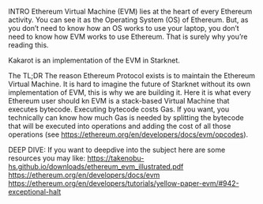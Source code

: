 
INTRO
Ethereum Virtual Machine (EVM) lies at the heart of every Ethereum activity.
You can see it as the Operating System (OS) of Ethereum. But, as you don’t need to know how an OS works to use your laptop, you don’t need to know how EVM works to use Ethereum. That is surely why you’re reading this. 

Kakarot is an implementation of the EVM in Starknet.

The TL;DR
The reason Ethereum Protocol exists is to maintain the Ethereum Virtual Machine. It is hard to imagine the future of Starknet without its own implementation of EVM, this is why we are building it.
Here it is what every Ethereum user should kn
EVM is a stack-based Virtual Machine that executes bytecode.
Executing bytecode costs Gas. If you want, you technically can know how much Gas is needed by splitting the bytecode that will be executed into operations and adding the cost of all those operations (see https://ethereum.org/en/developers/docs/evm/opcodes).

DEEP DIVE:
If you want to deepdive into the subject here are some resources you may like:
https://takenobu-hs.github.io/downloads/ethereum_evm_illustrated.pdf
https://ethereum.org/en/developers/docs/evm
https://ethereum.org/en/developers/tutorials/yellow-paper-evm/#942-exceptional-halt
